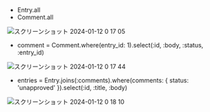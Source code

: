 - Entry.all
- Comment.all

![スクリーンショット 2024-01-12 0 17 05](https://github.com/A1-frkweiichi/model_test/assets/102509805/1bcda220-5bed-4f8f-96ab-84abb6eccddb)

- comment = Comment.where(entry_id: 1).select(:id, :body, :status, :entry_id)

![スクリーンショット 2024-01-12 0 17 44](https://github.com/A1-frkweiichi/model_test/assets/102509805/9fc69314-d561-4e87-8a92-b0d00dc299bc)

- entries = Entry.joins(:comments).where(comments: { status: 'unapproved' }).select(:id, :title, :body)

![スクリーンショット 2024-01-12 0 18 10](https://github.com/A1-frkweiichi/model_test/assets/102509805/bcc3c326-a519-41f1-aa99-a096251437a3)
